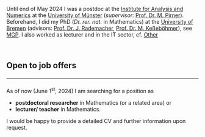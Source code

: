 Until end of May 2024 I was a postdoc at the <a href="https://www.uni-muenster.de/AMM/en/institute.shtml">Institute for Analysis and Numerics</a> at the <a href="https://www.uni-muenster.de/en/">University of Münster</a> (<i>supervisor:</i> <a href="https://www.uni-muenster.de/AMM/en/Pirner/index.shtml">Prof. Dr. M. Pirner</a>). Beforehand, I did my PhD (<i>Dr. rer. nat.</i> in Mathematics) at the <a href="https://www.uni-bremen.de/en/">University of Bremen</a> (advisors: <a href="https://www.math.uni-hamburg.de/en/forschung/bereiche/am/ang-dynamische-systeme/personen/rademacher-jens.html">Prof. Dr. J. Rademacher</a>, <a href="https://www.uni-bremen.de/dynsys/members/prof-dr-marc-kesseboehmer">Prof. Dr. M. Keßeböhmer</a>), see <a href="https://www.mathgenealogy.org/id.php?id=277103">MGP</a>. I also worked as lecturer and in the IT sector, cf. <a href="https://www.dulbrich.de/indexEN.html#Other">Other</a>

<br>

## Open to job offers <hr>
As of now (June 1<sup>st</sup>, 2024) I am searching for a position as 
<ul>
<li> <b>postdoctoral researcher</b> in Mathematics (or a related area) or </li>
<li> <b>lecturer/ teacher</b> in Mathematics.</li>
</ul>
I would be happy to provide a detailed CV and further information upon request.



 






